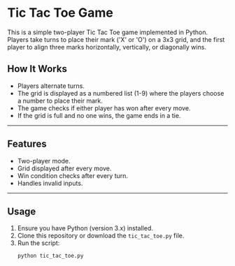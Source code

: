 # Tic Tac Toe Game

This is a simple two-player Tic Tac Toe game implemented in Python. Players take turns to place their mark ('X' or 'O') on a 3x3 grid, and the first player to align three marks horizontally, vertically, or diagonally wins.

## How It Works

- Players alternate turns.
- The grid is displayed as a numbered list (1-9) where the players choose a number to place their mark.
- The game checks if either player has won after every move.
- If the grid is full and no one wins, the game ends in a tie.

---

## Features

- Two-player mode.
- Grid displayed after every move.
- Win condition checks after every turn.
- Handles invalid inputs.

---

## Usage

1. Ensure you have Python (version 3.x) installed.
2. Clone this repository or download the `tic_tac_toe.py` file.
3. Run the script:
   ```bash
   python tic_tac_toe.py

